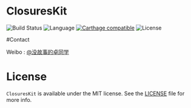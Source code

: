 # ClosuresKit
![Build Status](https://travis-ci.org/lacklock/ClosuresKit.svg)
![Language](https://img.shields.io/badge/language-Swift%202.2-orange.svg)
[![Carthage compatible](https://img.shields.io/badge/Carthage-compatible-4BC51D.svg?style=flat)](https://github.com/Carthage/Carthage)
![License](https://img.shields.io/github/license/mashape/apistatus.svg)


#Contact

Weibo : [@没故事的卓同学](http://weibo.com/1926303682)

# License

`ClosuresKit` is available under the MIT license. See the [LICENSE](./LICENSE) file for more info.